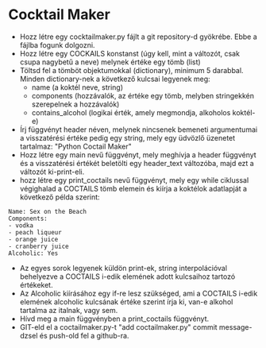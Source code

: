 # Cocktail Maker

- Hozz létre egy cocktailmaker.py fájlt a git repository-d gyökrébe. Ebbe a fájlba fogunk dolgozni.
- Hozz létre egy COCKAILS konstanst (úgy kell, mint a változót, csak csupa nagybetű a neve) melynek értéke egy tömb (list)
- Töltsd fel a tömböt objektumokkal (dictionary), minimum 5 darabbal. Minden dictionary-nek a következő kulcsai legyenek meg:
    - name (a koktél neve, string)
    - components (hozzávalók, az értéke egy tömb, melyben stringekkén szerepelnek a hozzávalók)
    - contains_alcohol (logikai érték, amely megmondja, alkoholos koktél-e)
- Írj függvényt header néven, melynek nincsenek bemeneti argumentumai a visszatérési értéke pedig egy string, mely egy üdvözlő üzenetet tartalmaz: "Python Coctail Maker"
- Hozz létre egy main nevű függvényt, mely meghívja a header függvényt és a visszatérési értékét beletölti egy header_text változóba, majd ezt a változót ki-print-eli.
- hozz létre egy print_coctails nevű függvényt, mely egy while ciklussal végighalad a COCTAILS tömb elemein és kiírja a koktélok adatlapját a következő példa szerint:


```
Name: Sex on the Beach
Components:
- vodka
- peach liqueur
- orange juice
- cranberry juice
Alcoholic: Yes
```

- Az egyes sorok legyenek küldön print-ek, string interpolációval behelyezve a COCTAILS i-edik elemének adott kulcsaihoz tartozó értékeket.
- Az Alcoholic kiírásához egy if-re lesz szükséged, ami a COCTAILS i-edik elemének alcoholic kulcsának értéke szerint írja ki, van-e alkohol tartalma az italnak, vagy sem.
- Hívd meg a main függvényben a print_coctails függvényt.
- GIT-eld el a coctailmaker.py-t "add coctailmaker.py" commit message-dzsel és push-old fel a github-ra.